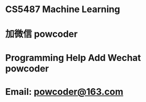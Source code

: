 # CS5487 Machine Learning
# 加微信 powcoder

# Programming Help Add Wechat powcoder

# Email: powcoder@163.com

